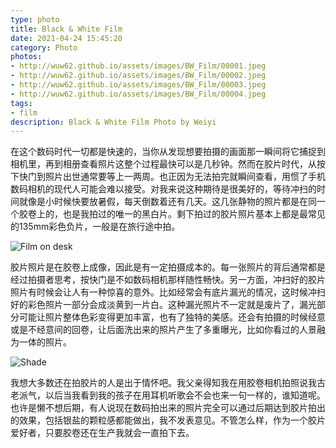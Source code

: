 ```yaml
---
type: photo
title: Black & White Film 
date: 2021-04-24 15:45:20
category: Photo
photos:
- http://wuw62.github.io/assets/images/BW_Film/00001.jpeg
- http://wuw62.github.io/assets/images/BW_Film/00002.jpeg
- http://wuw62.github.io/assets/images/BW_Film/00003.jpeg
- http://wuw62.github.io/assets/images/BW_Film/00004.jpeg
tags:
- film
description: Black & White Film Photo by Weiyi 
---
```



在这个数码时代一切都是快速的，当你从发现想要拍摄的画面那一瞬间将它捕捉到相机里，再到相册查看照片这整个过程最快可以是几秒钟。然而在胶片时代，从按下快门到照片出世通常要等上一两周。也正因为无法拍完就瞬间查看，用惯了手机数码相机的现代人可能会难以接受。对我来说这种期待是很美好的，等待冲扫的时间就像是小时候快要放暑假，每天倒数着还有几天。这几张静物的照片都是在同一个胶卷上的，也是我拍过的唯一的黑白片。剩下拍过的胶片照片基本上都是最常见的135mm彩色负片，一般是在旅行途中拍。

![Film on desk](http://wuw62.github.io/assets/images/BW_Film/00005.jpeg)


胶片照片是在胶卷上成像，因此是有一定拍摄成本的。每一张照片的背后通常都是经过拍摄者思考，按快门是不如数码相机那样随性畅快。另一方面，冲扫好的胶片照片有时候会让人有一种惊喜的意外。比如经常会有底片漏光的情况，这时候冲扫好的彩色照片一部分会成淡黄到一片白。这种漏光照片不一定就是废片了，漏光部分可能让照片整体色彩变得更加丰富，也有了独特的美感。还会有拍摄的时候经意或是不经意间的回卷，让后面洗出来的照片产生了多重曝光，比如你看过的人景融为一体的照片。

![Shade](http://wuw62.github.io/assets/images/BW_Film/00006.jpeg)


我想大多数还在拍胶片的人是出于情怀吧。我父亲得知我在用胶卷相机拍照说我古老派气，以后当我看到我的孩子在用耳机听歌会不会也来一句一样的，谁知道呢。也许是懒不想后期，有人说现在数码拍出来的照片完全可以通过后期达到胶片拍出的效果，包括银盐的颗粒感都能做出，我不发表意见。不管怎么样，作为一个胶片爱好者，只要胶卷还在生产我就会一直拍下去。